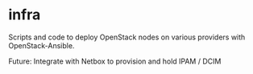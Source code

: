 # infra

Scripts and code to deploy OpenStack nodes on various providers with OpenStack-Ansible.

Future: Integrate with Netbox to provision and hold IPAM / DCIM
